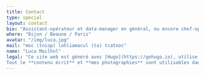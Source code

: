 ```yaml
---
title: Contact
type: special
layout: contact
bio: "Assistant-opérateur et data-manager en général, ou encore chef-opérateur de court. Je suis aussi capable en gestion de post-production, notamment en étalonnage. Vous trouverez sur ce site web les différentes choses que je touche ou apprécie. N'hésitez pas à me contacter."
where: "Dijon / Beaune / Paris"
avatar: "/img/luca.jpg"
mail: "moc (tniop) lohliamacul (ta) tcatnoc"
name: "Luca Mailhol"
legal: "Ce site web est généré avec [Hugo](https://gohugo.io), utilise [Rocssti](https://rocssti.net) et hébergé grâce à [Netlify](https://www.netlify.com). Vous pouvez trouver les sources sur [GitHub](https://github.com/lmailhol/lucamailhol).  
Tout le **contenu écrit** et **mes photographies** sont utilisables dans les conditions de la licence [CC-BY-NC-SA](https://creativecommons.org/licenses/by-nc-sa/2.0/deed.fr), sauf mention contraire. Enfin, sauf mention contraire, tous droits réservés sur l'intégralité du contenu vidéo."
---
```

